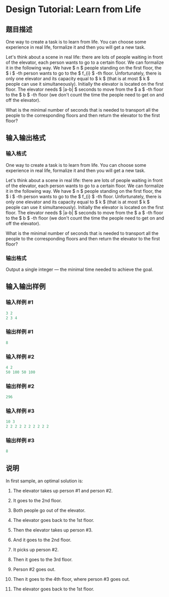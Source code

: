 # Design Tutorial: Learn from Life

## 题目描述

One way to create a task is to learn from life. You can choose some experience in real life, formalize it and then you will get a new task.

Let's think about a scene in real life: there are lots of people waiting in front of the elevator, each person wants to go to a certain floor. We can formalize it in the following way. We have $ n $ people standing on the first floor, the $ i $ -th person wants to go to the $ f_{i} $ -th floor. Unfortunately, there is only one elevator and its capacity equal to $ k $ (that is at most $ k $ people can use it simultaneously). Initially the elevator is located on the first floor. The elevator needs $ |a-b| $ seconds to move from the $ a $ -th floor to the $ b $ -th floor (we don't count the time the people need to get on and off the elevator).

What is the minimal number of seconds that is needed to transport all the people to the corresponding floors and then return the elevator to the first floor?

## 输入输出格式

### 输入格式

One way to create a task is to learn from life. You can choose some experience in real life, formalize it and then you will get a new task.

Let's think about a scene in real life: there are lots of people waiting in front of the elevator, each person wants to go to a certain floor. We can formalize it in the following way. We have $ n $ people standing on the first floor, the $ i $ -th person wants to go to the $ f_{i} $ -th floor. Unfortunately, there is only one elevator and its capacity equal to $ k $ (that is at most $ k $ people can use it simultaneously). Initially the elevator is located on the first floor. The elevator needs $ |a-b| $ seconds to move from the $ a $ -th floor to the $ b $ -th floor (we don't count the time the people need to get on and off the elevator).

What is the minimal number of seconds that is needed to transport all the people to the corresponding floors and then return the elevator to the first floor?

### 输出格式

Output a single integer — the minimal time needed to achieve the goal.

## 输入输出样例

### 输入样例 #1

```cpp
3 2
2 3 4

```
### 输出样例 #1

```cpp
8

```
### 输入样例 #2

```cpp
4 2
50 100 50 100

```
### 输出样例 #2

```cpp
296

```
### 输入样例 #3

```cpp
10 3
2 2 2 2 2 2 2 2 2 2

```
### 输出样例 #3

```cpp
8

```
## 说明

In first sample, an optimal solution is:

1. The elevator takes up person #1 and person #2.

2. It goes to the 2nd floor.

3. Both people go out of the elevator.

4. The elevator goes back to the 1st floor.

5. Then the elevator takes up person #3.

6. And it goes to the 2nd floor.

7. It picks up person #2.

8. Then it goes to the 3rd floor.

9. Person #2 goes out.

10. Then it goes to the 4th floor, where person #3 goes out.

11. The elevator goes back to the 1st floor.

